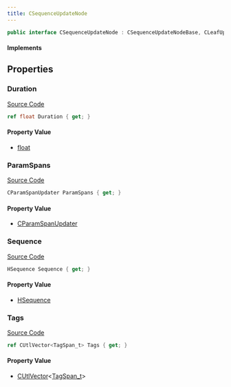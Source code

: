 ```yaml
---
title: CSequenceUpdateNode
---
```


```csharp
public interface CSequenceUpdateNode : CSequenceUpdateNodeBase, CLeafUpdateNode, CAnimUpdateNodeBase, ISchemaClass<CAnimUpdateNodeBase>, ISchemaClass<CLeafUpdateNode>, ISchemaClass<CSequenceUpdateNodeBase>, ISchemaClass<CSequenceUpdateNode>, ISchemaField, ISchemaClass, INativeHandle
```

#### Implements

## Properties

### Duration

[Source Code](https://github.com/swiftly-solution/swiftlys2/blob/main/managed/src/SwiftlyS2.Generated/Schemas/Interfaces/CSequenceUpdateNode.cs#L19)

```csharp
ref float Duration { get; }
```

#### Property Value

- [float](https://learn.microsoft.com/dotnet/api/system.single)

### ParamSpans

[Source Code](https://github.com/swiftly-solution/swiftlys2/blob/main/managed/src/SwiftlyS2.Generated/Schemas/Interfaces/CSequenceUpdateNode.cs#L21)

```csharp
CParamSpanUpdater ParamSpans { get; }
```

#### Property Value

- [CParamSpanUpdater](/docs/api/shared/schemadefinitions/cparamspanupdater)

### Sequence

[Source Code](https://github.com/swiftly-solution/swiftlys2/blob/main/managed/src/SwiftlyS2.Generated/Schemas/Interfaces/CSequenceUpdateNode.cs#L17)

```csharp
HSequence Sequence { get; }
```

#### Property Value

- [HSequence](/docs/api/shared/schemadefinitions/hsequence)

### Tags

[Source Code](https://github.com/swiftly-solution/swiftlys2/blob/main/managed/src/SwiftlyS2.Generated/Schemas/Interfaces/CSequenceUpdateNode.cs#L23)

```csharp
ref CUtlVector<TagSpan_t> Tags { get; }
```

#### Property Value

- [CUtlVector](/docs/api/-1)<[TagSpan_t](/docs/api/shared/schemadefinitions/tagspan_t)>

